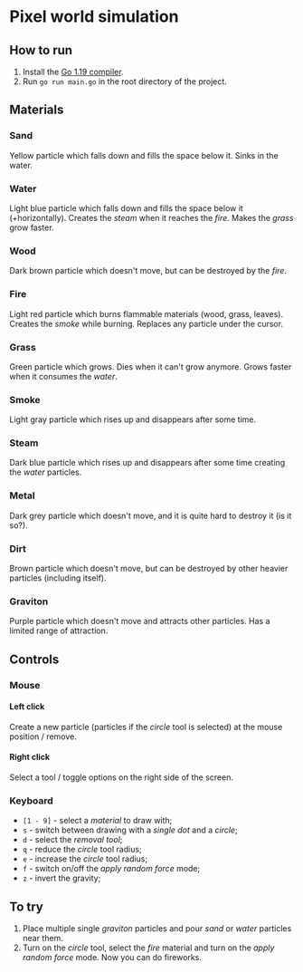 # Pixel world simulation

## How to run

1. Install the [Go 1.19 compiler](https://go.dev/dl/).
2. Run `go run main.go` in the root directory of the project.

## Materials

### Sand

Yellow particle which falls down and fills the space below it.
Sinks in the water.

### Water

Light blue particle which falls down and fills the space below it (+horizontally).
Creates the *steam* when it reaches the *fire*.
Makes the *grass* grow faster.

### Wood

Dark brown particle which doesn't move, but can be destroyed by the *fire*.

### Fire

Light red particle which burns flammable materials (wood, grass, leaves).
Creates the *smoke* while burning.
Replaces any particle under the cursor.

### Grass

Green particle which grows.
Dies when it can't grow anymore.
Grows faster when it consumes the *water*.

### Smoke

Light gray particle which rises up and disappears after some time.

### Steam

Dark blue particle which rises up and disappears after some time creating the *water* particles.

### Metal

Dark grey particle which doesn't move, and it is quite hard to destroy it (is it so?).

### Dirt

Brown particle which doesn't move, but can be destroyed by other heavier particles (including itself).

### Graviton

Purple particle which doesn't move and attracts other particles.
Has a limited range of attraction.

## Controls

### Mouse

#### Left click

Create a new particle (particles if the *circle* tool is selected) at the mouse position / remove.

#### Right click

Select a tool / toggle options on the right side of the screen.

### Keyboard

- `[1 - 9]` - select a *material* to draw with;
- `s` - switch between drawing with a *single dot* and a *circle*;
- `d` - select the *removal tool*;
- `q` - reduce the *circle* tool radius;
- `e` - increase the *circle* tool radius;
- `f` - switch on/off the *apply random force* mode;
- `z` - invert the gravity;

## To try

1. Place multiple single *graviton* particles and pour *sand* or *water* particles near them.
2. Turn on the *circle* tool, select the *fire* material and turn on the *apply random force* mode. Now you can do fireworks.
